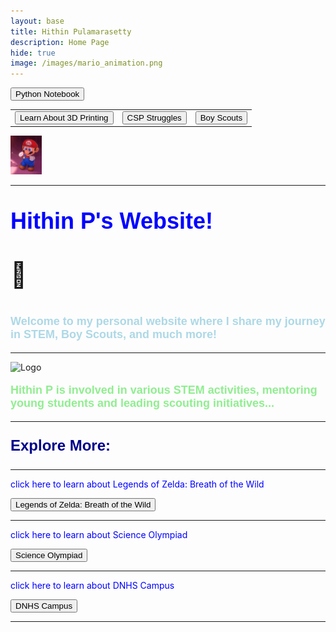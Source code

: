 ```yaml
---
layout: base
title: Hithin Pulamarasetty
description: Home Page
hide: true
image: /images/mario_animation.png
---
```


<a href="{{site.baseurl}}/python-no/"><button>Python Notebook</button></a>
<!-- Button Table at the Top -->
<table>
  <tr>
    <td>
      <!-- Button to navigate to 3D printing explanation -->
      <a href="{{site.baseurl}}/printing/"><button>Learn About 3D Printing</button></a>
    </td>
    <td>
      <!-- Button to navigate to CSP Struggles -->
      <a href="{{site.baseurl}}/csp-struggles/"><button>CSP Struggles</button></a>
    </td>
    <td>
      <!-- Button to navigate to Boy Scouts -->
      <a href="{{site.baseurl}}/boy-scouts/"><button>Boy Scouts</button></a>
    </td>
  </tr>
</table>

<img src="./images/dance-happy.gif" alt="dance-happy.gif" width="10%" height="10%">

<hr>

<!-- Main Content -->
<p style="font-size:90%; color: blue; font: bold 36px Arial, sans-serif;"> Hithin P's Website!</p><p style="font-size:40px">
&#128511;
<p style="font-size:90%; color: lightblue; font: bold 18px Arial, sans-serif;">Welcome to my personal website where I share my journey in STEM, Boy Scouts, and much more!</p>

<hr>

<img src="{{site.baseurl}}/images/logo.png" alt="Logo" width="200" height="200">

<p style="font-size:90%; color: lightgreen; font: bold 18px Arial, sans-serif;">Hithin P is involved in various STEM activities, mentoring young students and leading scouting initiatives...</p>

<!-- Bottom Buttons Section -->
<hr>

<p style="font-size:90%; color: darkblue; font: bold 24px Arial, sans-serif;">Explore More:</p>
<hr>
<p style="color: blue;">click here to learn about Legends of Zelda: Breath of the Wild</p>

<!-- Button to navigate to Legends of Zelda: Breath of the Wild -->
<a href="{{site.baseurl}}/zelda/"><button>Legends of Zelda: Breath of the Wild</button></a>
<hr>
<p style="color: blue;">click here to learn about Science Olympiad</p>

<!-- Button to navigate to Science Olympiad -->
<a href="{{site.baseurl}}/science-olympiad/"><button>Science Olympiad</button></a>
<hr>
<p style="color: blue;">click here to learn about DNHS Campus</p>

<!-- Button to navigate to DNHS Campus -->
<a href="{{site.baseurl}}/dnhs-campus/"><button>DNHS Campus</button></a>



<hr>
